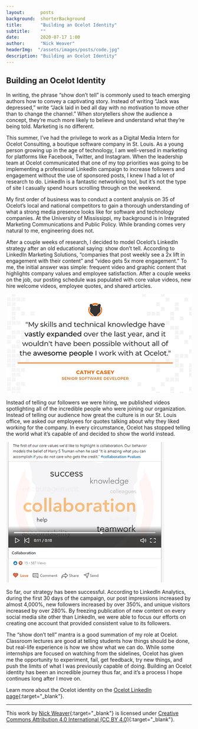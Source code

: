 ```yaml
---
layout:      posts
background:  shorterBackground
title:       "Building an Ocelot Identity"
subtitle:    ""
date:        2020-07-17 1:00
author:      "Nick Weaver"
headerImg:  "/assets/images/posts/code.jpg"
description: "Building an Ocelot Identity"
---
```


## Building an Ocelot Identity

In writing, the phrase “show don’t tell” is commonly used to teach emerging authors how to convey a captivating story. Instead of writing “Jack was depressed,” write “Jack laid in bed all day with no motivation to move other than to change the channel.” When storytellers show the audience a concept, they’re much more likely to believe and understand what they’re being told. Marketing is no different.

This summer, I’ve had the privilege to work as a Digital Media Intern for Ocelot Consulting, a boutique software company in St. Louis. As a young person growing up in the age of technology, I am well-versed in marketing for platforms like Facebook, Twitter, and Instagram. When the leadership team at Ocelot communicated that one of my top priorities was going to be implementing a professional LinkedIn campaign to increase followers and engagement without the use of sponsored posts, I knew I had a lot of research to do. LinkedIn is a fantastic networking tool, but it’s not the type of site I casually spend hours scrolling through on the weekend.

My first order of business was to conduct a content analysis on 35 of Ocelot’s local and national competitors to gain a thorough understanding of what a strong media presence looks like for software and technology companies. At the University of Mississippi, my background is in Integrated Marketing Communications and Public Policy. While branding comes very natural to me, engineering does not.

After a couple weeks of research, I decided to model Ocelot’s LinkedIn strategy after an old educational saying: show don’t tell. According to LinkedIn Marketing Solutions, “companies that post weekly see a 2x lift in engagement with their content” and “video gets 5x more engagement.” To me, the initial answer was simple: frequent video and graphic content that highlights company values and employee satisfaction. After a couple weeks on the job, our posting schedule was populated with core value videos, new hire welcome videos, employee quotes, and shared articles.

![Cathy quote](/assets/images/posts/2020-07-17-ocelot-identity/cathy-quote.png)

Instead of telling our followers we were hiring, we published videos spotlighting all of the incredible people who were joining our organization. Instead of telling our audience how great the culture is in our St. Louis office, we asked our employees for quotes talking about why they liked working for the company. In every circumstance, Ocelot has stopped telling the world what it’s capable of and decided to show the world instead.

![Collaboration video](/assets/images/posts/2020-07-17-ocelot-identity/collaboration-video.png)

So far, our strategy has been successful. According to LinkedIn Analytics, during the first 30 days of the campaign, our post impressions increased by almost 4,000%, new followers increased by over 350%, and unique visitors increased by over 280%. By freezing publication of new content on every social media site other than LinkedIn, we were able to focus our efforts on creating one account that provided consistent value to its followers.

The “show don’t tell” mantra is a good summation of my role at Ocelot. Classroom lectures are good at telling students how things should be done, but real-life experience is how we show what we can do. While some internships are focused on watching from the sidelines, Ocelot has given me the opportunity to experiment, fail, get feedback, try new things, and push the limits of what I was previously capable of doing. Building an Ocelot identity has been an incredible journey thus far, and it’s a process I hope continues long after I move on.

Learn more about the Ocelot identity on the [Ocelot LinkedIn page](https://www.linkedin.com/company/ocelot-consulting-llc/){:target="_blank"}.

***

This work by [Nick Weaver](https://www.linkedin.com/in/weaverusa/){:target="_blank"} is licensed under [Creative Commons Attribution 4.0 International (CC BY 4.0)](https://creativecommons.org/licenses/by/4.0/){:target="_blank"}.
